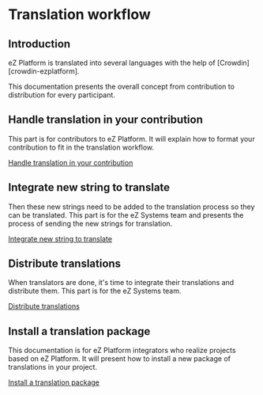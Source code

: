 # Translation workflow

## Introduction

eZ Platform is translated into several languages with the help of [Crowdin][crowdin-ezplatform].

This documentation presents the overall concept from contribution to distribution for every participant.

## Handle translation in your contribution

This part is for contributors to eZ Platform. It will explain how to format your contribution
to fit in the translation workflow.

[Handle translation in your contribution](/doc/i18n/handle_translation_in_contribution.md)

## Integrate new string to translate

Then these new strings need to be added to the translation process so they can be translated.
This part is for the eZ Systems team and presents the process of sending the new strings for translation.

[Integrate new string to translate](/doc/i18n/integrate_new_string_to_translate.md)

## Distribute translations

When translators are done, it's time to integrate their translations and distribute them.
This part is for the eZ Systems team.

[Distribute translations](/doc/i18n/distribute_translations.md)

## Install a translation package

This documentation is for eZ Platform integrators who realize projects based on eZ Platform. It will present
how to install a new package of translations in your project.

[Install a translation package](/doc/i18n/install_translation_package.md)
